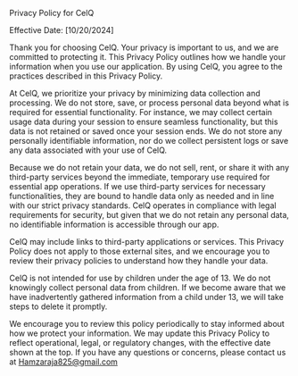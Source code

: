 Privacy Policy for CelQ

Effective Date: [10/20/2024]

Thank you for choosing CelQ. Your privacy is important to us, and we are committed to protecting it. This Privacy Policy outlines how we handle your information when you use our application. By using CelQ, you agree to the practices described in this Privacy Policy.

At CelQ, we prioritize your privacy by minimizing data collection and processing. We do not store, save, or process personal data beyond what is required for essential functionality. For instance, we may collect certain usage data during your session to ensure seamless functionality, but this data is not retained or saved once your session ends. We do not store any personally identifiable information, nor do we collect persistent logs or save any data associated with your use of CelQ.

Because we do not retain your data, we do not sell, rent, or share it with any third-party services beyond the immediate, temporary use required for essential app operations. If we use third-party services for necessary functionalities, they are bound to handle data only as needed and in line with our strict privacy standards. CelQ operates in compliance with legal requirements for security, but given that we do not retain any personal data, no identifiable information is accessible through our app.

CelQ may include links to third-party applications or services. This Privacy Policy does not apply to those external sites, and we encourage you to review their privacy policies to understand how they handle your data.

CelQ is not intended for use by children under the age of 13. We do not knowingly collect personal data from children. If we become aware that we have inadvertently gathered information from a child under 13, we will take steps to delete it promptly.

We encourage you to review this policy periodically to stay informed about how we protect your information. We may update this Privacy Policy to reflect operational, legal, or regulatory changes, with the effective date shown at the top. If you have any questions or concerns, please contact us at Hamzaraja825@gmail.com
